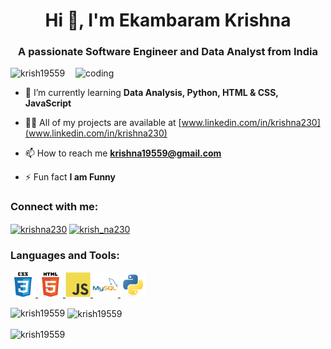 <h1 align="center">Hi 👋, I'm Ekambaram Krishna</h1>
<h3 align="center">A passionate Software Engineer and Data Analyst from India</h3>
<img align="right" alt="coding" width="400" src="https://cdn.dribbble.com/users/1019864/screenshots/3079099/codeloop.gif">

<p align="left"> <img src="https://komarev.com/ghpvc/?username=krish19559&label=Profile%20views&color=0e75b6&style=flat" alt="krish19559" /> </p>

- 🌱 I’m currently learning **Data Analysis, Python, HTML & CSS, JavaScript**

- 👨‍💻 All of my projects are available at [www.linkedin.com/in/krishna230](www.linkedin.com/in/krishna230)

- 📫 How to reach me **krishna19559@gmail.com**

- ⚡ Fun fact **I am Funny**

<h3 align="left">Connect with me:</h3>
<p align="left">
<a href="https://linkedin.com/in/krishna230" target="blank"><img align="center" src="https://raw.githubusercontent.com/rahuldkjain/github-profile-readme-generator/master/src/images/icons/Social/linked-in-alt.svg" alt="krishna230" height="30" width="40" /></a>
<a href="https://instagram.com/krish_na230" target="blank"><img align="center" src="https://raw.githubusercontent.com/rahuldkjain/github-profile-readme-generator/master/src/images/icons/Social/instagram.svg" alt="krish_na230" height="30" width="40" /></a>
</p>

<h3 align="left">Languages and Tools:</h3>
<p align="left"> <a href="https://www.w3schools.com/css/" target="_blank" rel="noreferrer"> <img src="https://raw.githubusercontent.com/devicons/devicon/master/icons/css3/css3-original-wordmark.svg" alt="css3" width="40" height="40"/> </a> <a href="https://www.w3.org/html/" target="_blank" rel="noreferrer"> <img src="https://raw.githubusercontent.com/devicons/devicon/master/icons/html5/html5-original-wordmark.svg" alt="html5" width="40" height="40"/> </a> <a href="https://developer.mozilla.org/en-US/docs/Web/JavaScript" target="_blank" rel="noreferrer"> <img src="https://raw.githubusercontent.com/devicons/devicon/master/icons/javascript/javascript-original.svg" alt="javascript" width="40" height="40"/> </a> <a href="https://www.mysql.com/" target="_blank" rel="noreferrer"> <img src="https://raw.githubusercontent.com/devicons/devicon/master/icons/mysql/mysql-original-wordmark.svg" alt="mysql" width="40" height="40"/> </a> <a href="https://www.python.org" target="_blank" rel="noreferrer"> <img src="https://raw.githubusercontent.com/devicons/devicon/master/icons/python/python-original.svg" alt="python" width="40" height="40"/> </a> </p>

<p><img align="left" src="https://github-readme-stats.vercel.app/api/top-langs?username=krish19559&show_icons=true&locale=en&layout=compact" alt="krish19559" /></p>

<p>&nbsp;<img align="center" src="https://github-readme-stats.vercel.app/api?username=krish19559&show_icons=true&locale=en" alt="krish19559" /></p>

<p><img align="center" src="https://github-readme-streak-stats.herokuapp.com/?user=krish19559&" alt="krish19559" /></p>
